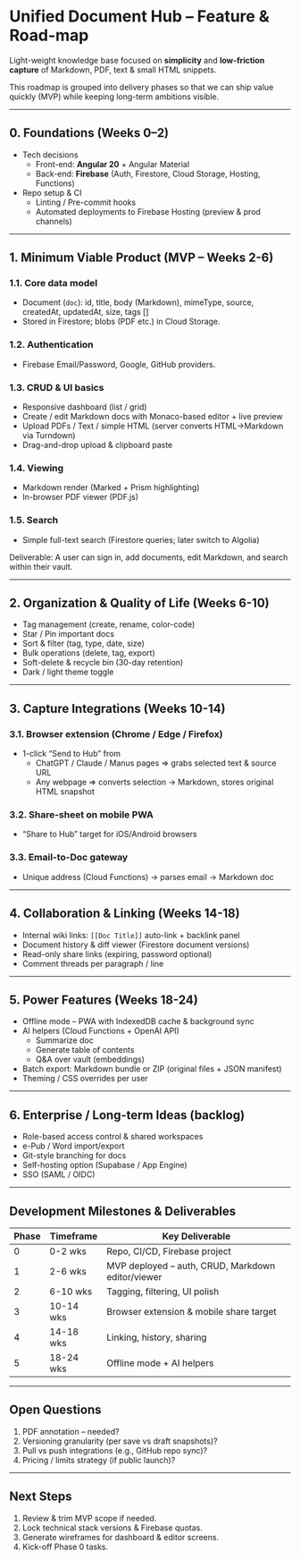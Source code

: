 # Unified Document Hub – Feature & Road-map

Light-weight knowledge base focused on **simplicity** and **low-friction capture** of Markdown, PDF, text & small HTML snippets.

This roadmap is grouped into delivery phases so that we can ship value quickly (MVP) while keeping long-term ambitions visible.

---

## 0. Foundations (Weeks 0–2)

* Tech decisions
  * Front-end: **Angular 20** + Angular Material
  * Back-end: **Firebase** (Auth, Firestore, Cloud Storage, Hosting, Functions)
* Repo setup & CI
  * Linting / Pre-commit hooks
  * Automated deployments to Firebase Hosting (preview & prod channels)

---

## 1. Minimum Viable Product (MVP – Weeks 2-6)

### 1.1. Core data model
* Document (`doc`): id, title, body (Markdown), mimeType, source, createdAt, updatedAt, size, tags []
* Stored in Firestore; blobs (PDF etc.) in Cloud Storage.

### 1.2. Authentication
* Firebase Email/Password, Google, GitHub providers.

### 1.3. CRUD & UI basics
* Responsive dashboard (list / grid)
* Create / edit Markdown docs with Monaco-based editor + live preview
* Upload PDFs / Text / simple HTML (server converts HTML→Markdown via Turndown)
* Drag-and-drop upload & clipboard paste

### 1.4. Viewing
* Markdown render (Marked + Prism highlighting)
* In-browser PDF viewer (PDF.js)

### 1.5. Search
* Simple full-text search (Firestore queries; later switch to Algolia)

Deliverable: A user can sign in, add documents, edit Markdown, and search within their vault.

---

## 2. Organization & Quality of Life (Weeks 6-10)

* Tag management (create, rename, color-code)
* Star / Pin important docs
* Sort & filter (tag, type, date, size)
* Bulk operations (delete, tag, export)
* Soft-delete & recycle bin (30-day retention)
* Dark / light theme toggle

---

## 3. Capture Integrations (Weeks 10-14)

### 3.1. Browser extension (Chrome / Edge / Firefox)
* 1-click “Send to Hub” from
  * ChatGPT / Claude / Manus pages ⇒ grabs selected text & source URL
  * Any webpage ⇒ converts selection → Markdown, stores original HTML snapshot

### 3.2. Share-sheet on mobile PWA
* “Share to Hub” target for iOS/Android browsers

### 3.3. Email-to-Doc gateway
* Unique address (Cloud Functions) → parses email → Markdown doc

---

## 4. Collaboration & Linking (Weeks 14-18)

* Internal wiki links: `[[Doc Title]]` auto-link + backlink panel
* Document history & diff viewer (Firestore document versions)
* Read-only share links (expiring, password optional)
* Comment threads per paragraph / line

---

## 5. Power Features (Weeks 18-24)

* Offline mode – PWA with IndexedDB cache & background sync
* AI helpers (Cloud Functions + OpenAI API)
  * Summarize doc
  * Generate table of contents
  * Q&A over vault (embeddings)
* Batch export: Markdown bundle or ZIP (original files + JSON manifest)
* Theming / CSS overrides per user

---

## 6. Enterprise / Long-term Ideas (backlog)

* Role-based access control & shared workspaces
* e-Pub / Word import/export
* Git-style branching for docs
* Self-hosting option (Supabase / App Engine)
* SSO (SAML / OIDC)

---

## Development Milestones & Deliverables

| Phase | Timeframe | Key Deliverable |
|-------|-----------|-----------------|
| 0     | 0-2 wks   | Repo, CI/CD, Firebase project |
| 1     | 2-6 wks   | MVP deployed – auth, CRUD, Markdown editor/viewer |
| 2     | 6-10 wks  | Tagging, filtering, UI polish |
| 3     | 10-14 wks | Browser extension & mobile share target |
| 4     | 14-18 wks | Linking, history, sharing |
| 5     | 18-24 wks | Offline mode + AI helpers |

---

## Open Questions

1. PDF annotation – needed?
2. Versioning granularity (per save vs draft snapshots)?
3. Pull vs push integrations (e.g., GitHub repo sync)?
4. Pricing / limits strategy (if public launch)?

---

## Next Steps

1. Review & trim MVP scope if needed.
2. Lock technical stack versions & Firebase quotas.
3. Generate wireframes for dashboard & editor screens.
4. Kick-off Phase 0 tasks.

